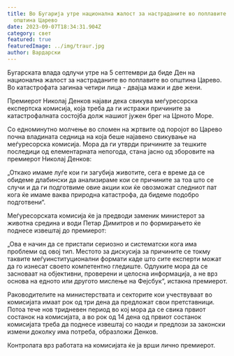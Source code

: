 ```yaml
---
title: Во Бугарија утре национална жалост за настраданите во поплавите во
  општина Царево
date: 2023-09-07T18:34:31.904Z
category: свет
featured: true
featuredImage: ../img/traur.jpg
author: Вардарски
---
```

Бугарската влада одлучи утре на 5 септември да биде Ден на национална жалост за настраданите во поплавите во општина Царево. Во катастрофата загинаа четири лица - двајца мажи и две жени.

Премиерот Николај Денков најави дека свикува меѓуресорска експертска комисија, која треба да ги истражи причините за катастрофалната состојба долж нашиот јужен брег на Црното Море.

Со едноминутно молчење во спомен на жртвите од поројот во Царево почна владината седница на која беше најавено свикување на меѓуресорска комисија. Мора да ги утврди причините за тешките последици од елементарната непогода, стана јасно од зборовите на премиерот Николај Денков:

„Откако имаме луѓе кои ги загубија животите, сега е време да се обидеме длабински да анализираме кои се причините за тоа што се случи и да ги подготвиме овие акции кои ќе овозможат следниот пат кога ќе имаме ваква природна катастрофа, да бидеме подобро подготвени“.

Меѓуресорската комисија ќе ја предводи заменик министерот за животна средина и води Петар Димитров и по формирањето ќе поднесе извештај до премиерот:

„Ова е начин да се пристапи сериозно и систематски кога има проблеми од овој тип. Местото за дискусија за причините се токму таквите меѓуинституционални формати каде што сите експерти можат да го изнесат своето компетентно гледиште. Одлуките мора да се засноваат на објективни, проверени и целосна информација, а не врз основа на едното или другото мислење на Фејсбук“, истакна премиерот.

Раководителите на министерствата и секторите кои учествуваат во комисијата имаат рок од три дена да предложат свои претставници. Потоа тече нов тридневен период во кој мора да се свика првиот состанок на комисијата, а во рок од 14 дена од првиот состанок комисијата треба да поднесе извештај со наоди и предлози за законски измени доколку има потреба, образложи Денков.

Контролата врз работата на комисијата ќе ја врши лично премиерот.